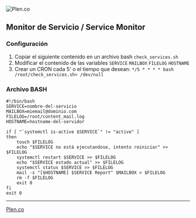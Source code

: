 ![Plen.co](https://plen.co/assets/images/logo.png)

## Monitor de Servicio / Service Monitor

### Configuración
1. Copiar el siguiente contenido en un archivo bash `check_services.sh`
2. Modificar el contenido de las variables `SERVICE` `MAILBOX` `FILELOG` `HOSTNAME`
3. Crear un CRON cada 5' o el tiempo que desean:
`*/5 * * * * bash /root/check_services.sh> /dev/null`

### Archivo BASH
```
#!/bin/bash
SERVICE=nombre-del-servicio
MAILBOX=miemail@dominio.com
FILELOG=/root/content_mail.log
HOSTNAME=hostname-del-servidor

if [ "`systemctl is-active $SERVICE`" != "active" ] 
then 
    touch $FILELOG
    echo "$SERVICE no está ejecutandose, intento reiniciar" >> $FILELOG
    systemctl restart $SERVICE >> $FILELOG
    echo "$SERVICE estado actual" >> $FILELOG
    systemctl status $SERVICE >> $FILELOG
    mail -s "[$HOSTNAME] $SERVICE Report" $MAILBOX < $FILELOG
    rm -f $FILELOG
    exit 0
fi 
exit 0
```
***
[Plen.co](https://plen.co)
